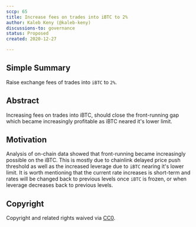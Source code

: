 ```yaml
---
sccp: 65
title: Increase fees on trades into iBTC to 2%
author: Kaleb Keny (@kaleb-keny)
discussions-to: governance
status: Proposed
created: 2020-12-27

---
```


<!--You can leave these HTML comments in your merged SCCP and delete the visible duplicate text guides, they will not appear and may be helpful to refer to if you edit it again. This is the suggested template for new SCCPs. Note that an SCCP number will be assigned by an editor. When opening a pull request to submit your SCCP, please use an abbreviated title in the filename, `sccp-draft_title_abbrev.md`. The title should be 44 characters or less.-->

## Simple Summary

<!--"If you can't explain it simply, you don't understand it well enough." Provide a simplified and layman-accessible explanation of the SCCP.-->

Raise exchange fees of trades into `iBTC` to `2%`.

## Abstract

<!--A short (~200 word) description of the variable change proposed.-->

Increasing fees on trades into iBTC, should close the front-running gap which became increasingly profitable as iBTC neared it's lower limit.

## Motivation

<!--The motivation is critical for SCCPs that want to update variables within Synthetix. It should clearly explain why the existing variable is not incentive aligned. SCCP submissions without sufficient motivation may be rejected outright.-->

Analysis of on-chain data showed that front-running became increasingly possible on the iBTC. This is mostly due to chainlink delayed price push threshold as well as the increased leverage due to `iBTC` nearing it's lower limit.
It is worth mentioning that the current rate increases is short-term and rates will be changed back to previous levels once `iBTC` is frozen, or when leverage decreases back to previous levels.


## Copyright

Copyright and related rights waived via [CC0](https://creativecommons.org/publicdomain/zero/1.0/).
